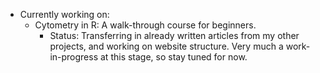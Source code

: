 - Currently working on:
  - Cytometry in R: A walk-through course for beginners.
      - Status: Transferring in already written articles from my other projects, and working on website structure. Very much a work-in-progress at this stage, so stay tuned for now.
        
